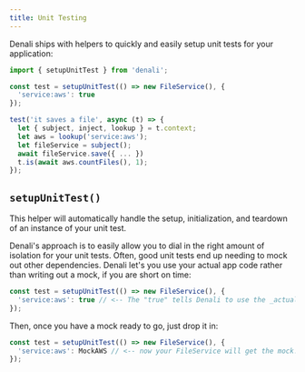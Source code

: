 ```yaml
---
title: Unit Testing
---
```


Denali ships with helpers to quickly and easily setup unit tests for your application:

```js
import { setupUnitTest } from 'denali';

const test = setupUnitTest(() => new FileService(), {
  'service:aws': true
});

test('it saves a file', async (t) => {
  let { subject, inject, lookup } = t.context;
  let aws = lookup('service:aws');
  let fileService = subject();
  await fileService.save({ ... })
  t.is(await aws.countFiles(), 1);
});
```

## `setupUnitTest()`

This helper will automatically handle the setup, initialization,
and teardown of an instance of your unit test.

Denali's approach is to easily allow you to dial in the right amount of isolation for your unit tests. Often, good unit tests end up needing to mock out other dependencies. Denali let's you use your actual app code rather than writing out a mock, if you are short on time:

```js
const test = setupUnitTest(() => new FileService(), {
  'service:aws': true // <-- The "true" tells Denali to use the _actual_ AWS service
});
```

Then, once you have a mock ready to go, just drop it in:

```js
const test = setupUnitTest(() => new FileService(), {
  'service:aws': MockAWS // <-- now your FileService will get the mock!
});
```